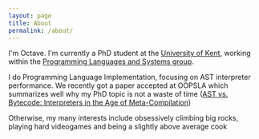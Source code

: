 ```yaml
---
layout: page
title: About
permalink: /about/
---
```


I'm Octave. I'm currently a PhD student at the [University of Kent](https://www.kent.ac.uk/), working within the [Programming Languages and Systems group](https://research.kent.ac.uk/programming-languages-systems/).

I do Programming Language Implementation, focusing on AST interpreter performance. We recently got a paper accepted at OOPSLA which summarizes well why my PhD topic is not a waste of time ([AST vs. Bytecode: Interpreters in the Age of Meta-Compilation](https://dl.acm.org/doi/10.1145/3622808))

Otherwise, my many interests include obsessively climbing big rocks, playing hard videogames and being a slightly above average cook